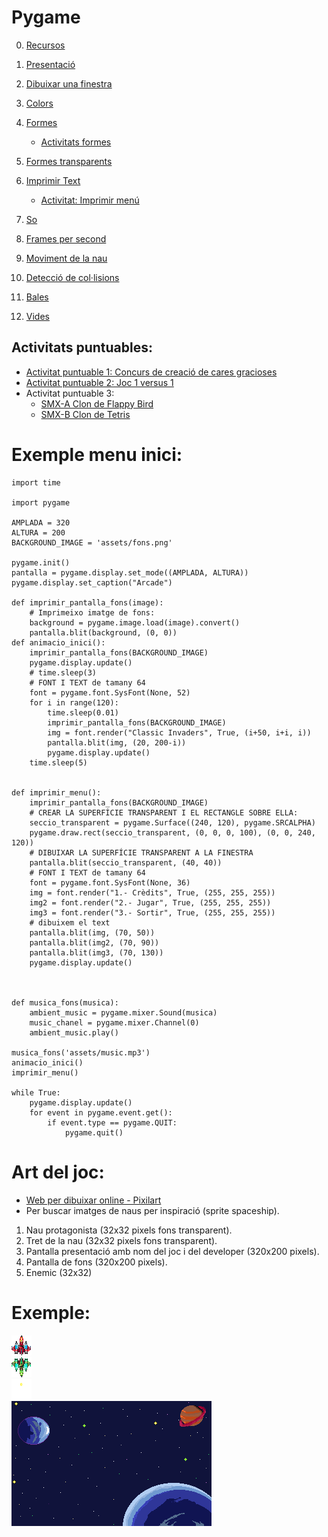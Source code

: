 # Pygame

0. [Recursos](https://pygame.readthedocs.io/)
1. [Presentació](pygame.md)
2. [Dibuixar una finestra](dibuixar_finestra.md)
3. [Colors](color.md)
4. [Formes](formes.md)
   - [Activitats formes](activitats_formes.md)
   
5. [Formes transparents](transparencia.md)
6. [Imprimir Text](text.md)
    - [Activitat: Imprimir menú](activitat_menu.md)
7. [So](sound.md)
8. [Frames per second](fps.md)
9. [Moviment de la nau](moure_nau.md)
10. [Detecció de col·lisions](deteccio_colisions.md)
11. [Bales](bales.md)
12. [Vides](vides.md)

## Activitats puntuables:

- [Activitat puntuable 1: Concurs de creació de cares gracioses](concurs.md)
- [Activitat puntuable 2: Joc 1 versus 1](activitat3.md)
- Activitat puntuable 3:
   - [SMX-A Clon de Flappy Bird](activitat4.md)
   - [SMX-B Clon de Tetris](activitat5.md)

# Exemple menu inici:

```
import time

import pygame

AMPLADA = 320
ALTURA = 200
BACKGROUND_IMAGE = 'assets/fons.png'

pygame.init()
pantalla = pygame.display.set_mode((AMPLADA, ALTURA))
pygame.display.set_caption("Arcade")

def imprimir_pantalla_fons(image):
    # Imprimeixo imatge de fons:
    background = pygame.image.load(image).convert()
    pantalla.blit(background, (0, 0))
def animacio_inici():
    imprimir_pantalla_fons(BACKGROUND_IMAGE)
    pygame.display.update()
    # time.sleep(3)
    # FONT I TEXT de tamany 64
    font = pygame.font.SysFont(None, 52)
    for i in range(120):
        time.sleep(0.01)
        imprimir_pantalla_fons(BACKGROUND_IMAGE)
        img = font.render("Classic Invaders", True, (i+50, i+i, i))
        pantalla.blit(img, (20, 200-i))
        pygame.display.update()
    time.sleep(5)


def imprimir_menu():
    imprimir_pantalla_fons(BACKGROUND_IMAGE)
    # CREAR LA SUPERFÍCIE TRANSPARENT I EL RECTANGLE SOBRE ELLA:
    seccio_transparent = pygame.Surface((240, 120), pygame.SRCALPHA)
    pygame.draw.rect(seccio_transparent, (0, 0, 0, 100), (0, 0, 240, 120))
    # DIBUIXAR LA SUPERFÍCIE TRANSPARENT A LA FINESTRA
    pantalla.blit(seccio_transparent, (40, 40))
    # FONT I TEXT de tamany 64
    font = pygame.font.SysFont(None, 36)
    img = font.render("1.- Crèdits", True, (255, 255, 255))
    img2 = font.render("2.- Jugar", True, (255, 255, 255))
    img3 = font.render("3.- Sortir", True, (255, 255, 255))
    # dibuixem el text
    pantalla.blit(img, (70, 50))
    pantalla.blit(img2, (70, 90))
    pantalla.blit(img3, (70, 130))
    pygame.display.update()



def musica_fons(musica):
    ambient_music = pygame.mixer.Sound(musica)
    music_chanel = pygame.mixer.Channel(0)
    ambient_music.play()

musica_fons('assets/music.mp3')
animacio_inici()
imprimir_menu()

while True:
    pygame.display.update()
    for event in pygame.event.get():
        if event.type == pygame.QUIT:
            pygame.quit()

```

# Art del joc:

- [Web per dibuixar online - Pixilart](https://www.pixilart.com/)
- Per buscar imatges de naus per inspiració (sprite spaceship).

1. Nau protagonista (32x32 pixels fons transparent).
2. Tret de la nau (32x32 pixels fons transparent).
3. Pantalla presentació amb nom del joc i del developer (320x200 pixels).
4. Pantalla de fons (320x200 pixels).
5. Enemic (32x32)

# Exemple:

![nau](nau.png)<br>
![nau2](nau2.png)<br>
![tret](pixil-frame-0.png)<br>
![tret](fons-pixilart.png)<br>

